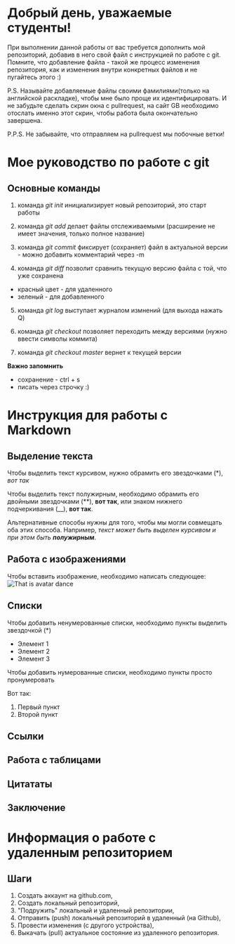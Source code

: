 # Добрый день, уважаемые студенты! 
  При выполнении данной работы от вас требуется дополнить мой репозиторий, добавив в него свой файл с инструкцией по работе с git. Помните, что добавление файла - такой же процесс изменения репозитория, как и изменения внутри конкретных файлов и не пугайтесь этого :)

  P.S. Называйте добавляемые файлы своими фамилиями(только на английской раскладке), чтобы мне было проще их идентифицировать. И не забудьте сделать скрин окна с pullrequest, на сайт GB необходимо отослать именно этот скрин, чтобы работа была окончательно завершена.

  P.P.S. Не забывайте, что отправляем на pullrequest мы побочные ветки!


  # Мое руководство по работе с git
## **Основные команды**
1. команда *git init* инициализирует новый репозиторий, это старт работы

2. команда *git add* делает файлы отслеживаемыми (расширение не имеет значения, только полное название)

3. команда *git commit* фиксирует (сохраняет) файл в актуальной версии - можно добавить комментарий через -m

4. команда *git diff* позволит сравнить текущую версию файла с той, что уже сохранена 
* красный цвет - для удаленного
* зеленый - для добавленного

5. команда *git log* выступает журналом измнений (для выхода нажать Q)

6. команда *git checkout* позволяет переходить между версиями (нужно ввести символы коммита)

7. команда *git checkout master* вернет к текущей версии

**Важно запомнить**

* сохранение - ctrl + s
* писать через строчку :)


# Инструкция для работы с Markdown

## Выделение текста
Чтобы выделить текст курсивом, нужно обрамить его звездочками (*), *вот так*

Чтобы выделить текст полужирным, необходимо обрамить его двойными звездочками (**), **вот так**, или знаком нижнего подчеркивания (__), __вот так__.

Альтернативные способы нужны для того, чтобы мы могли совмещать оба этих способа. Например, _текст может быть выделен курсивом и при этом быть **полужирным**_.


 
## Работа с изображениями

Чтобы вставить изображение, необходимо написать следующее:
![That is avatar dance](b0effd8eaf3c567bd2c3a97abf2ed4a2.jpg)


## Списки

Чтобы добавить ненумерованные списки, необходимо пункты выделить звездочкой (*) 
* Элемент 1
* Элемент 2
* Элемент 3

Чтобы добавить нумерованные списки, необходимо пункты просто пронумеровать

Вот так:
1. Первый пункт
2. Второй пункт

## Ссылки

## Работа с таблицами

## Цитататы

## Заключение

# Информация о работе с удаленным репозиторием
## **Шаги**

1. Создать аккаунт на github.com,
2. Создать локальный репозиторий,
3. "Подружить" локальный и удаленный репозитории,
4. Отправить (push) локальный репозиторий в удаленный (на Github),
5. Провести изменения (с другого устройства),
6. Выкачать (pull) актуальное состояние из удаленного репозитория.
